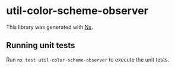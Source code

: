 # util-color-scheme-observer

This library was generated with [Nx](https://nx.dev).

## Running unit tests

Run `nx test util-color-scheme-observer` to execute the unit tests.
